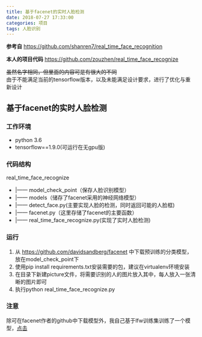 ```yaml
---
title: 基于facenet的实时人脸检测
date: 2018-07-27 17:33:00
categories: 项目
tags: 人脸识别
---
```

**参考自**  https://github.com/shanren7/real_time_face_recognition  

**本人的项目代码**  https://github.com/zouzhen/real_time_face_recognize

~~虽然名字相同，但里面的内容可是有很大的不同~~  
由于不能满足当前的tensorflow版本，以及未能满足设计要求，进行了优化与重新设计
##  基于facenet的实时人脸检测

### 工作环境

* python 3.6
* tensorflow==1.9.0(可运行在无gpu版)

### 代码结构

real_time_face_recognize  
* |—— model_check_point（保存人脸识别模型）
* |—— models（储存了facenet采用的神经网络模型）
* |—— detect_face.py(主要实现人脸的检测，同时返回可能的人脸框)
* |—— facenet.py（这里存储了facenet的主要函数）
* |—— real_time_face_recognize.py(实现了实时人脸检测)  

### 运行

1. 从 https://github.com/davidsandberg/facenet 中下载预训练的分类模型，放在model_check_point下  
2. 使用pip install requirements.txt安装需要的包，建议在virtualenv环境安装  
3. 在目录下新建picture文件，将需要识别的人的图片放入其中，每人放入一张清晰的图片即可  
4. 执行python real_time_face_recognize.py 

### 注意  

除可在facenet作者的github中下载模型外，我自己基于lfw训练集训练了一个模型，[点击](https://download.csdn.net/download/zouzhen_id/10568660)